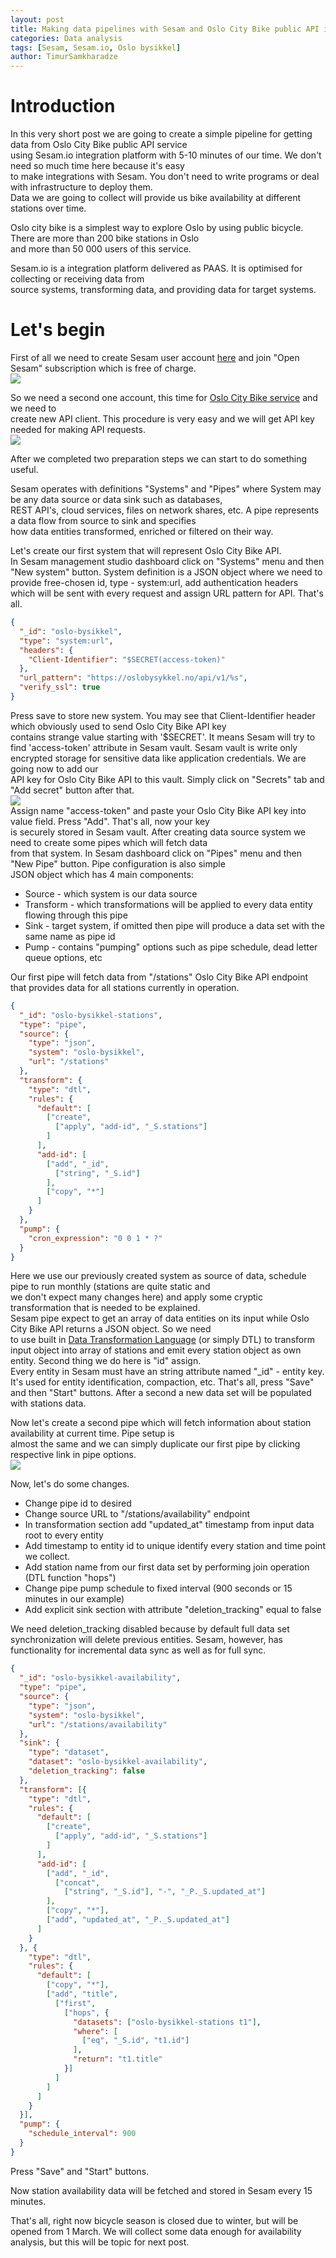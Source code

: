 ```yaml
---
layout: post
title: Making data pipelines with Sesam and Oslo City Bike public API in 5 minutes. 
categories: Data analysis
tags: [Sesam, Sesam.io, Oslo bysikkel]
author: TimurSamkharadze
---
```


# Introduction

In this very short post we are going to create a simple pipeline for getting data from Oslo City Bike public API service  
using Sesam.io integration platform with 5-10 minutes of our time. We don't need so much time here because it's easy  
to make integrations with Sesam. You don't need to write programs or deal with infrastructure to deploy them.  
Data we are going to collect will provide us bike availability at different stations over time.  

Oslo city bike is a simplest way to explore Oslo by using public bicycle. There are more than 200 bike stations in Oslo  
and more than 50 000 users of this service.  

Sesam.io is a integration platform delivered as PAAS. It is optimised for collecting or receiving data from   
source systems, transforming data, and providing data for target systems.

# Let's begin
First of all we need to create Sesam user account [here](https://portal.sesam.io) and join "Open Sesam" subscription which is free of charge.  
![](/images/2019-02-21-Making-data-pipelines-with-Sesam-and-Oslo-City-Bike-public-API-in-5-minutes/02_sesam_studio.png)  

So we need a second one account, this time for [Oslo City Bike service](https://developer.oslobysykkel.no) and we need to   
create new API client. This procedure is very easy and we will get API key needed for making API requests.   
![](/images/2019-02-21-Making-data-pipelines-with-Sesam-and-Oslo-City-Bike-public-API-in-5-minutes/01_osb_client.png)  

After we completed two preparation steps we can start to do something useful.

Sesam operates with definitions "Systems" and "Pipes" where System may be any data source or data sink such as databases,  
REST API's, cloud services, files on network shares, etc. A pipe represents a data flow from source to sink and specifies   
how data entities transformed, enriched or filtered on their way.  

Let's create our first system that will represent Oslo City Bike API.  
In Sesam management studio dashboard click on "Systems" menu and then "New system" button.
System definition is a JSON object where we need to provide free-chosen id, type - system:url, add authentication headers  
which will be sent with every request and assign URL pattern for API. That's all.
```json
{
  "_id": "oslo-bysikkel",
  "type": "system:url",
  "headers": {
    "Client-Identifier": "$SECRET(access-token)"
  },
  "url_pattern": "https://oslobysykkel.no/api/v1/%s",
  "verify_ssl": true
}
```
Press save to store new system. You may see that Client-Identifier header which obviously used to send Oslo City Bike API key  
contains strange value starting with '$SECRET'. It means Sesam will try to find 'access-token' attribute in Sesam vault.
Sesam vault is write only encrypted storage for sensitive data like application credentials. We are going now to add our  
API key for Oslo City Bike API to this vault. Simply click on "Secrets" tab and "Add secret" button after that.  
![](/images/2019-02-21-Making-data-pipelines-with-Sesam-and-Oslo-City-Bike-public-API-in-5-minutes/03_sesam_studio.png)  
Assign name "access-token" and paste your Oslo City Bike API key into value field. Press "Add". That's all, now your key  
is securely stored in Sesam vault. After creating data source system we need to create some pipes which will fetch data  
from that system. In Sesam dashboard click on "Pipes" menu and then "New Pipe" button. Pipe configuration is also simple   
JSON object which has 4 main components:
* Source - which system is our data source
* Transform - which transformations will be applied to every data entity flowing through this pipe
* Sink - target system, if omitted then pipe will produce a data set with the same name as pipe id
* Pump - contains "pumping" options such as pipe schedule, dead letter queue options, etc

Our first pipe will fetch data from "/stations" Oslo City Bike API endpoint that provides data for all stations currently in operation.  
```json
{
  "_id": "oslo-bysikkel-stations",
  "type": "pipe",
  "source": {
    "type": "json",
    "system": "oslo-bysikkel",
    "url": "/stations"
  },
  "transform": {
    "type": "dtl",
    "rules": {
      "default": [
        ["create",
          ["apply", "add-id", "_S.stations"]
        ]
      ],
      "add-id": [
        ["add", "_id",
          ["string", "_S.id"]
        ],
        ["copy", "*"]
      ]
    }
  },
  "pump": {
    "cron_expression": "0 0 1 * ?"
  }
}
```
Here we use our previously created system as source of data, schedule pipe to run monthly (stations are quite static and  
we don't expect many changes here) and apply some cryptic transformation that is needed to be explained.  
Sesam pipe expect to get an array of data entities on its input while Oslo City Bike API returns a JSON object. So we need  
to use built in [Data Transformation Language](https://docs.sesam.io/DTLReferenceGuide.html) (or simply DTL) to transform  
input object into array of stations and emit every station object as own entity. Second thing we do here is "id" assign.  
Every entity in Sesam must have an string attribute named "\_id" - entity key. It's used for entity identification, compaction, etc.
That's all, press "Save" and then "Start" buttons. After a second a new data set will be populated with stations data.  

Now let's create a second pipe which will fetch information about station availability at current time. Pipe setup is   
almost the same and we can simply duplicate our first pipe by clicking respective link in pipe options.  
![](/images/2019-02-21-Making-data-pipelines-with-Sesam-and-Oslo-City-Bike-public-API-in-5-minutes/04_sesam_studio.png)  

Now, let's do some changes.
* Change pipe id to desired
* Change source URL to "/stations/availability" endpoint
* In transformation section add "updated\_at" timestamp from input data root to every entity
* Add timestamp to entity id to unique identify every station and time point we collect.
* Add station name from our first data set by performing join operation (DTL function "hops")
* Change pipe pump schedule to fixed interval (900 seconds or 15 minutes in our example)
* Add explicit sink section with attribute "deletion\_tracking" equal to false  

We need deletion\_tracking disabled because by default full data set synchronization will delete previous entities.
Sesam, however, has functionality for incremental data sync as well as for full sync.  
```json
{
  "_id": "oslo-bysikkel-availability",
  "type": "pipe",
  "source": {
    "type": "json",
    "system": "oslo-bysikkel",
    "url": "/stations/availability"
  },
  "sink": {
    "type": "dataset",
    "dataset": "oslo-bysikkel-availability",
    "deletion_tracking": false
  },
  "transform": [{
    "type": "dtl",
    "rules": {
      "default": [
        ["create",
          ["apply", "add-id", "_S.stations"]
        ]
      ],
      "add-id": [
        ["add", "_id",
          ["concat",
            ["string", "_S.id"], "-", "_P._S.updated_at"]
        ],
        ["copy", "*"],
        ["add", "updated_at", "_P._S.updated_at"]
      ]
    }
  }, {
    "type": "dtl",
    "rules": {
      "default": [
        ["copy", "*"],
        ["add", "title",
          ["first",
            ["hops", {
              "datasets": ["oslo-bysikkel-stations t1"],
              "where": [
                ["eq", "_S.id", "t1.id"]
              ],
              "return": "t1.title"
            }]
          ]
        ]
      ]
    }
  }],
  "pump": {
    "schedule_interval": 900
  }
}
```
Press "Save" and "Start" buttons.

Now station availability data will be fetched and stored in Sesam every 15 minutes. 

That's all, right now bicycle season is closed due to winter, but will be opened from 1 March. We will collect some data
enough for availability analysis, but this will be topic for next post.